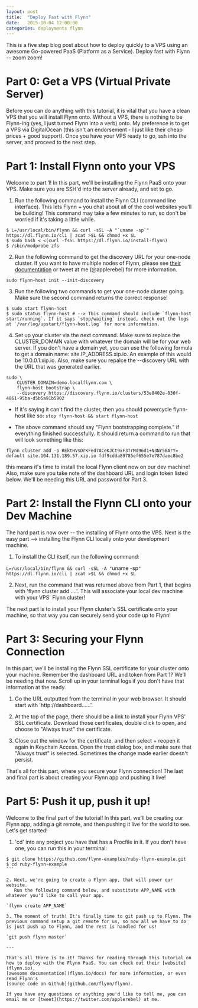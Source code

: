 ```yaml
---
layout: post
title:  "Deploy Fast with Flynn"
date:   2015-10-04 12:00:00
categories: deployments flynn
---
```


This is a five step blog post about how to deploy quickly to a VPS using
an awesome Go-powered PaaS (Platform as a Service). Deploy fast with Flynn -- zoom zoom!

# Part 0: Get a VPS (Virtual Private Server)

Before you can do anything with this tutorial, it is vital that you have
a clean VPS that you will install Flynn onto. Without a VPS, there is
nothing to be Flynn-ing (yes, I just turned Flynn into a verb) onto. My
preference is to get a VPS via DigitalOcean (this isn't an endorsement -
I just like their cheap prices + good support). Once you have your VPS
ready to go, ssh into the server, and proceed to the next step.

# Part 1: Install Flynn onto your VPS

Welcome to part 1! In this part, we'll be installing the Flynn PaaS onto
your VPS. Make sure you are SSH'd into the server already, and set to
go.

1. Run the following command to install the Flynn CLI (command line
   interface). This lets Flynn + you chat about all of the cool websites
you'll be building! This command may take a few minutes to run, so don't
be worried if it's taking a little while.

```
$ L=/usr/local/bin/flynn && curl -sSL -A "`uname -sp`" https://dl.flynn.io/cli | zcat >$L && chmod +x $L
$ sudo bash < <(curl -fsSL https://dl.flynn.io/install-flynn)
$ /sbin/modprobe zfs
```

2. Run the following command to get the discovery URL for your one-node
   cluster. If you want to have multiple nodes of Flynn, please see
[their documentation](https://flynn.io/docs/installation#ubuntu-14.04-amd64) or tweet at me (@applerebel) for more information.

`sudo flynn-host init --init-discovery`

3. Run the following two commands to get your one-node cluster going.
   Make sure the second command returns the correct response!
```
$ sudo start flynn-host
$ sudo status flynn-host # --> This command should include `flynn-host start/running`. If it says `stop/waiting` instead, check out the logs at `/var/log/upstart/flynn-host.log` for more information.
```

4. Set up your cluster via the next command. Make sure to replace the
   CLUSTER_DOMAIN value with whatever the domain will be for your web
server. If you don't have a domain yet, you can use the following
formula to get a domain name: site.IP_ADDRESS.xip.io. An example of this
would be 10.0.0.1.xip.io. Also, make sure you repalce the --discovery
URL with the URL that was generated earlier.

````
sudo \
    CLUSTER_DOMAIN=demo.localflynn.com \
    flynn-host bootstrap \
    --discovery https://discovery.flynn.io/clusters/53e8402e-030f-4861-95ba-d5b5a91b5902
````

* If it's saying it can't find the cluster, then you should powercycle
flynn-host like so: `stop flynn-host && start flynn-host`

* The above command should say "Flynn bootstrapping complete." if
  everything finished successfully. It should return a command to run
that will look something like this:

`flynn cluster add -p REktHVsDrKFed7ACeKJCt9xF3TrMd96d1+N3Nr5BArY= default site.104.131.189.57.xip.io fdf9cdda89785ef655e7e787daec8be2`

this means it's time to install the local Flynn client now on our dev
machine! Also, make sure you take note of the dashboard URL and login
token listed below. We'll be needing this URL and password for Part 3.

# Part 2: Install the Flynn CLI onto your Dev Machine

The hard part is now over -- the installing of Flynn onto the VPS. Next
is the easy part --> installing the Flynn CLI locally onto your
development machine.

1. To install the CLI itself, run the following command:

`L=/usr/local/bin/flynn && curl -sSL -A "`uname -sp`" https://dl.flynn.io/cli | zcat >$L && chmod +x $L`

2. Next, run the command that was returned above from Part 1, that
   begins with 'flynn cluster add ....'. This will associate your local
dev machine with your VPS' Flynn cluster!

The next part is to install your Flynn cluster's SSL certificate onto
your machine, so that way you can securely send your code up to Flynn!

# Part 3: Securing your Flynn Connection

In this part, we'll be installing the Flynn SSL certificate for your
cluster onto your machine. Remember the dashboard URL and token from
Part 1? We'll be needing that now. Scroll up in your terminal logs if
you don't have that information at the ready.

1. Go the URL outputted from the terminal in your web browser. It should start with
   'http://dashboard......'.

2. At the top of the page, there should be a link to install your Flynn VPS' SSL certificate. Download those certificates, double click to open, and choose to "Always trust" the certificate.

3. Close out the window for the certificate, and then select + reopen it
   again in Keychain Access. Open the trust dialog box, and make sure
that "Always trust" is selected. Sometimes the change made earlier
doesn't persist.

That's all for this part, where you secure your Flynn connection! The
last and final part is about creating your Flynn app and pushing it
live!

# Part 5: Push it up, push it up!

Welcome to the final part of the tutorial! In this part, we'll be
creating our Flynn app, adding a git remote, and then pushing it live
for the world to see. Let's get started!

1. 'cd' into any project you have that has a Procfile in it. If you
   don't have one, you can run this in your terminal:

````
$ git clone https://github.com/flynn-examples/ruby-flynn-example.git
$ cd ruby-flynn-example
```

2. Next, we're going to create a Flynn app, that will power our website.
   Run the following command below, and substitute APP_NAME with
whatever you'd like to call your app.

`flynn create APP_NAME`

3. The moment of truth! It's finally time to git push up to Flynn. The previous command setup a git remote for us, so now all we have to do is just push up to Flynn, and the rest is handled for us!

`git push flynn master`

---

That's all there is to it! Thanks for reading through this tutorial on
how to deploy with the Flynn PaaS. You can check out their [website](flynn.io),
[awesome documentation](flynn.io/docs) for more information, or even read Flynn's
[source code on Github](github.com/flynn/flynn).

If you have any questions or anything you'd like to tell me, you can
email me or [tweet](https://twitter.com/applerebel) at me.
